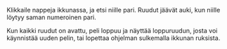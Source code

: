 Klikkaile nappeja ikkunassa, ja etsi niille pari. Ruudut jäävät auki, kun niille löytyy saman numeroinen pari.

Kun kaikki ruudut on avattu, peli loppuu ja näyttää loppuruudun, josta voi käynnistää uuden pelin, tai lopettaa ohjelman
sulkemalla ikkunan ruksista.
